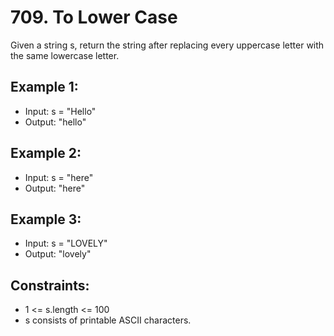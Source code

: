 # 709. To Lower Case

Given a string s, return the string after replacing every uppercase letter with the same lowercase letter.

## Example 1:

- Input: s = "Hello"
- Output: "hello"

## Example 2:

- Input: s = "here"
- Output: "here"

## Example 3:

- Input: s = "LOVELY"
- Output: "lovely"

## Constraints:

- 1 <= s.length <= 100
- s consists of printable ASCII characters.